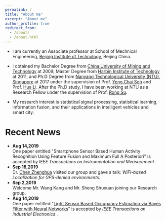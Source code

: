 ```yaml
---
permalink: /
title: "About me"
excerpt: "About me"
author_profile: true
redirect_from: 
  - /about/
  - /about.html
---
```


* I am currently an Associate professor at School of Mechnical Engineering, [Beijing Institute of Technology](http://www.bit.edu.cn), Beijing China.

* I obtained my Bachelor Degree from [China University of Mining and Technology](http://www.cumt.edu.cn) at 2009, Master Degree from [Harbin Institute of Technology](http://www.hit.edu.cn) at 2011, and Ph.D Degree from [Nanyang Technological University (NTU), Singapore](https://www.ntu.edu.sg/Pages/home.aspx) at 2017 under the supervision of Prof. [Yeng Chai Soh](http://research.ntu.edu.sg/expertise/academicprofile/pages/StaffProfile.aspx?ST_EMAILID=EYCSOH) and Prof. [Hua Li](http://research.ntu.edu.sg/expertise/academicprofile/pages/StaffProfile.aspx?ST_EMAILID=LIHUA). After the Ph.D study, I have been working at NTU as a Research Fellow under the supervision of Prof. [Rong Su](http://research.ntu.edu.sg/expertise/academicprofile/Pages/StaffProfile.aspx?ST_EMAILID=rsu).

* My research interest is statistical signal processing, statistical learning, information fusion, and their applications in intelligent vehicles and smart city. 


# Recent News
* <b>Aug 14,2019</b> <br>
  One paper entitled "Smartphone Sensor Based Human Activity Recognition Using Feature Fusion and Maximum Full A Posteriori" is accepted by <i>IEEE Transactions on Instrumentation and Measurement </i>.
* <b>Sep 18,2019 </b><br> 
  Dr. [Chen Zhenghua](https://zhenghuantu.github.io/) visited our group and gave a  talk: <i>WiFi-based Localization for GPS-denied environments</i>.
* <b>Sep 2,2019 </b><br>
  Welcome Mr. Wang Kang and Mr. Sheng Shuxuan joining our Research group.
* <b>Aug 14,2019</b> <br>
  One paper entitled "[Light Sensor Based Occupancy Estimation via Bayes Filter with Neural Networks](https://ieeexplore.ieee.org/abstract/document/8798996)" is accepted by <i>IEEE Transactions on Industrial Electronics </i>.

